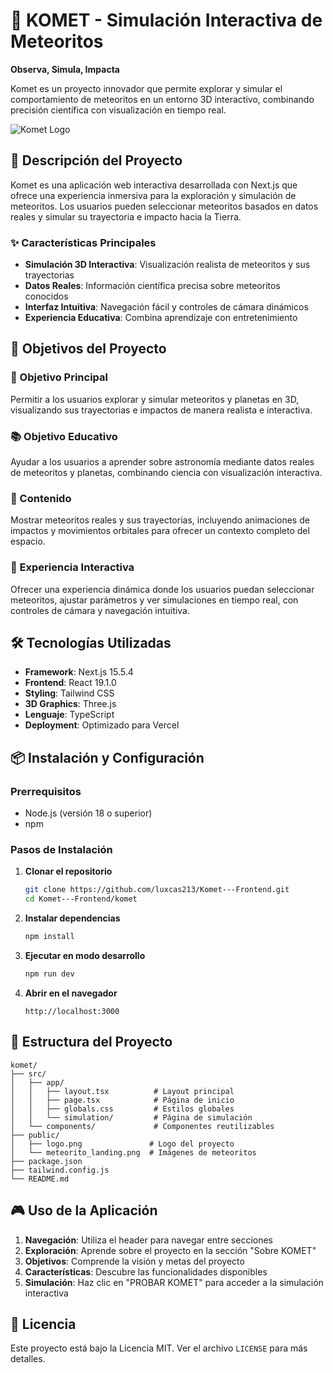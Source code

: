 # 🌟 KOMET - Simulación Interactiva de Meteoritos

**Observa, Simula, Impacta**

Komet es un proyecto innovador que permite explorar y simular el comportamiento de meteoritos en un entorno 3D interactivo, combinando precisión científica con visualización en tiempo real.

![Komet Logo](public/logo.png)

## 🎯 Descripción del Proyecto

Komet es una aplicación web interactiva desarrollada con Next.js que ofrece una experiencia inmersiva para la exploración y simulación de meteoritos. Los usuarios pueden seleccionar meteoritos basados en datos reales y simular su trayectoria e impacto hacia la Tierra.

### ✨ Características Principales

- **Simulación 3D Interactiva**: Visualización realista de meteoritos y sus trayectorias
- **Datos Reales**: Información científica precisa sobre meteoritos conocidos
- **Interfaz Intuitiva**: Navegación fácil y controles de cámara dinámicos
- **Experiencia Educativa**: Combina aprendizaje con entretenimiento

## 🚀 Objetivos del Proyecto

### 🎯 Objetivo Principal
Permitir a los usuarios explorar y simular meteoritos y planetas en 3D, visualizando sus trayectorias e impactos de manera realista e interactiva.

### 📚 Objetivo Educativo
Ayudar a los usuarios a aprender sobre astronomía mediante datos reales de meteoritos y planetas, combinando ciencia con visualización interactiva.

### 🌟 Contenido
Mostrar meteoritos reales y sus trayectorias, incluyendo animaciones de impactos y movimientos orbitales para ofrecer un contexto completo del espacio.

### 🚀 Experiencia Interactiva
Ofrecer una experiencia dinámica donde los usuarios puedan seleccionar meteoritos, ajustar parámetros y ver simulaciones en tiempo real, con controles de cámara y navegación intuitiva.

## 🛠️ Tecnologías Utilizadas

- **Framework**: Next.js 15.5.4
- **Frontend**: React 19.1.0
- **Styling**: Tailwind CSS
- **3D Graphics**: Three.js
- **Lenguaje**: TypeScript
- **Deployment**: Optimizado para Vercel

## 📦 Instalación y Configuración

### Prerrequisitos
- Node.js (versión 18 o superior)
- npm 

### Pasos de Instalación

1. **Clonar el repositorio**
   ```bash
   git clone https://github.com/luxcas213/Komet---Frontend.git
   cd Komet---Frontend/komet
   ```

2. **Instalar dependencias**
   ```bash
   npm install
   ```

3. **Ejecutar en modo desarrollo**
   ```bash
   npm run dev
   ```

4. **Abrir en el navegador**
   ```
   http://localhost:3000
   ```

## 📁 Estructura del Proyecto

```
komet/
├── src/
│   ├── app/
│   │   ├── layout.tsx          # Layout principal
│   │   ├── page.tsx            # Página de inicio
│   │   ├── globals.css         # Estilos globales
│   │   └── simulation/         # Página de simulación
│   └── components/             # Componentes reutilizables
├── public/
│   ├── logo.png               # Logo del proyecto
│   └── meteorito_landing.png  # Imágenes de meteoritos
├── package.json
├── tailwind.config.js
└── README.md
```

## 🎮 Uso de la Aplicación

1. **Navegación**: Utiliza el header para navegar entre secciones
2. **Exploración**: Aprende sobre el proyecto en la sección "Sobre KOMET"
3. **Objetivos**: Comprende la visión y metas del proyecto
4. **Características**: Descubre las funcionalidades disponibles
5. **Simulación**: Haz clic en "PROBAR KOMET" para acceder a la simulación interactiva


## 📄 Licencia

Este proyecto está bajo la Licencia MIT. Ver el archivo `LICENSE` para más detalles.

